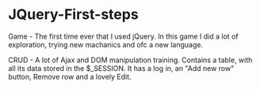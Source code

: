 # JQuery-First-steps

Game - The first time ever that I used jQuery. In this game I did a lot of exploration, trying new machanics and ofc a new language.

CRUD - A lot of Ajax and DOM manipulation training. Contains a table, with all its data stored in the $_SESSION. It has a log in, an "Add new row" button, Remove row and a lovely Edit.
